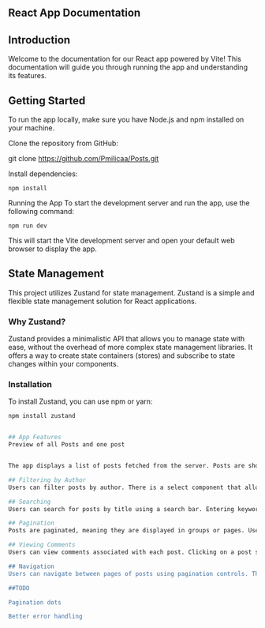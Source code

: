 ## React App Documentation


## Introduction
Welcome to the documentation for our React app powered by Vite! This documentation will guide you through running the app and understanding its features.

## Getting Started
To run the app locally, make sure you have Node.js and npm installed on your machine.

Clone the repository from GitHub:

git clone https://github.com/Pmilicaa/Posts.git


Install dependencies:

`npm install`


Running the App
To start the development server and run the app, use the following command:


`npm run dev`


This will start the Vite development server and open your default web browser to display the app.

## State Management

This project utilizes Zustand for state management. Zustand is a simple and flexible state management solution for React applications.

### Why Zustand?

Zustand provides a minimalistic API that allows you to manage state with ease, without the overhead of more complex state management libraries. It offers a way to create state containers (stores) and subscribe to state changes within your components.

### Installation

To install Zustand, you can use npm or yarn:

```bash
npm install zustand


## App Features
Preview of all Posts and one post


The app displays a list of posts fetched from the server. Posts are shown on the homepage.

## Filtering by Author
Users can filter posts by author. There is a select component that allows users to select a specific author, and the app will display only posts created by that user.

## Searching
Users can search for posts by title using a search bar. Entering keywords in the search bar filters the posts to display only those containing the entered keywords.

## Pagination
Posts are paginated, meaning they are displayed in groups or pages. Users can navigate between pages to view different sets of posts. The UI should include navigation controls such as "Next" and "Previous" buttons to facilitate pagination.

## Viewing Comments
Users can view comments associated with each post. Clicking on a post should expand it to display it's comments.

## Navigation
Users can navigate between pages of posts using pagination controls. They can move to the next or previous page to view additional posts.

##TODO

Pagination dots

Better error handling
